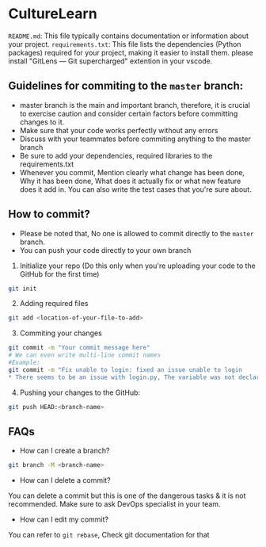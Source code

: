 # CultureLearn
 `README.md`: This file typically contains documentation or information about your project.
 `requirements.txt`: This file lists the dependencies (Python packages) required for your project, making it easier to install them.
  please install "GitLens — Git supercharged" extention in your vscode.
## Guidelines for commiting to the `master` branch:
* master branch is the main and important branch, therefore, it is crucial to exercise caution and consider certain factors before committing changes to it.
* Make sure that your code works perfectly without any errors
* Discuss with your teammates before commiting anything to the master branch
* Be sure to add your dependencies, required libraries to the requirements.txt
* Whenever you commit, Mention clearly what change has been done, Why it has been done, What does it actually fix or what new feature does it add in. You can also write the test cases that you're sure about.
## How to commit?
* Please be noted that, No one is allowed to commit directly to the `master` branch.
* You can push your code directly to your own branch

1. Initialize your repo (Do this only when you're uploading your code to the GitHub for the first time)
```bash
git init
```
2. Adding required files
```bash
git add <location-of-your-file-to-add>
```

3. Commiting your changes
```bash
git commit -m "Your commit message here"
# We can even write multi-line commit names
#Example:
git commit -m "Fix unable to login: fixed an issue unable to login
* There seems to be an issue with login.py, The variable was not declared." 
```

4. Pushing your changes to the GitHub:
```bash
git push HEAD:<branch-name>
```

## FAQs
* How can I create a branch?

```bash
git branch -M <branch-name>
```

* How can I delete a commit?

You can delete a commit but this is one of the dangerous tasks & it is not recommended. Make sure to ask DevOps specialist in your team.

* How can I edit my commit?

You can refer to `git rebase`, Check git documentation for that
